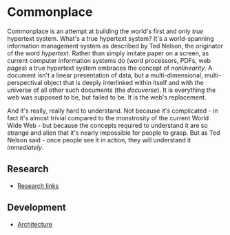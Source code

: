 # Commonplace

Commonplace is an attempt at building the world's first and only *true* hypertext system. What's a true hypertext system? It's a world-spanning information management system as described by Ted Nelson, the originator of the word *hypertext*. Rather than simply imitate paper on a screen, as current computer information systems do (word processors, PDFs, web *pages*) a true hypertext system embraces the concept of *nonlinearity*. A document isn't a linear presentation of data, but a multi-dimensional, multi-perspectival object that is deeply interlinked within itself and with the universe of all other such documents (the *docuverse*). It is everything the web was supposed to be, but failed to be. It is the web's replacement.

And it's really, really hard to understand. Not because it's complicated - in fact it's almost trivial compared to the monstrosity of the current World Wide Web - but because the concepts required to understand it are so strange and alien that it's nearly impossible for people to grasp. But as Ted Nelson said - once people see it in action, they will understand it *immediately*.

## Research

 - [Research links](/node/hypertext-research.html)

## Development

 - [Architecture](/node/architecture-intro.html)
